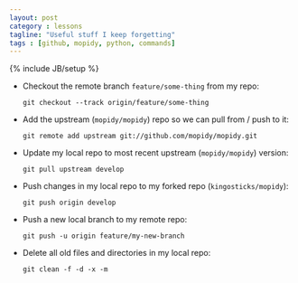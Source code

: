 ```yaml
---
layout: post
category : lessons
tagline: "Useful stuff I keep forgetting"
tags : [github, mopidy, python, commands]
---
```

{% include JB/setup %}

* Checkout the remote branch ```feature/some-thing``` from my repo:

    ```git checkout --track origin/feature/some-thing```

* Add the upstream (```mopidy/mopidy```) repo so we can pull from / push to it:

    ```git remote add upstream git://github.com/mopidy/mopidy.git```

* Update my local repo to most recent upstream (```mopidy/mopidy```) version:
   
    ```git pull upstream develop```

* Push changes in my local repo to my forked repo (```kingosticks/mopidy```):

   ```git push origin develop```

* Push a new local branch to my remote repo:
    
    ```git push -u origin feature/my-new-branch```

* Delete all old files and directories in my local repo:
    
    ```git clean -f -d -x -m```
